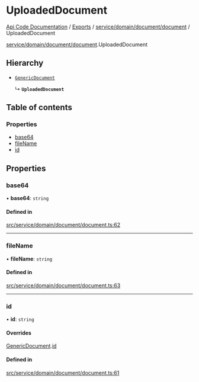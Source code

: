 # UploadedDocument
 
[Api Code Documentation](../README.md) / [Exports](../modules.md) / [service/domain/document/document](../modules/service_domain_document_document.md) / UploadedDocument

[service/domain/document/document](../modules/service_domain_document_document.md).UploadedDocument

## Hierarchy

- [`GenericDocument`](service_domain_document_document.GenericDocument.md)

  ↳ **`UploadedDocument`**

## Table of contents

### Properties

- [base64](service_domain_document_document.UploadedDocument.md#base64)
- [fileName](service_domain_document_document.UploadedDocument.md#filename)
- [id](service_domain_document_document.UploadedDocument.md#id)

## Properties

### base64

• **base64**: `string`

#### Defined in

[src/service/domain/document/document.ts:62](https://github.com/openkfw/TruBudget/blob/40b449a/api/src/service/domain/document/document.ts#L62)

___

### fileName

• **fileName**: `string`

#### Defined in

[src/service/domain/document/document.ts:63](https://github.com/openkfw/TruBudget/blob/40b449a/api/src/service/domain/document/document.ts#L63)

___

### id

• **id**: `string`

#### Overrides

[GenericDocument](service_domain_document_document.GenericDocument.md).[id](service_domain_document_document.GenericDocument.md#id)

#### Defined in

[src/service/domain/document/document.ts:61](https://github.com/openkfw/TruBudget/blob/40b449a/api/src/service/domain/document/document.ts#L61)
